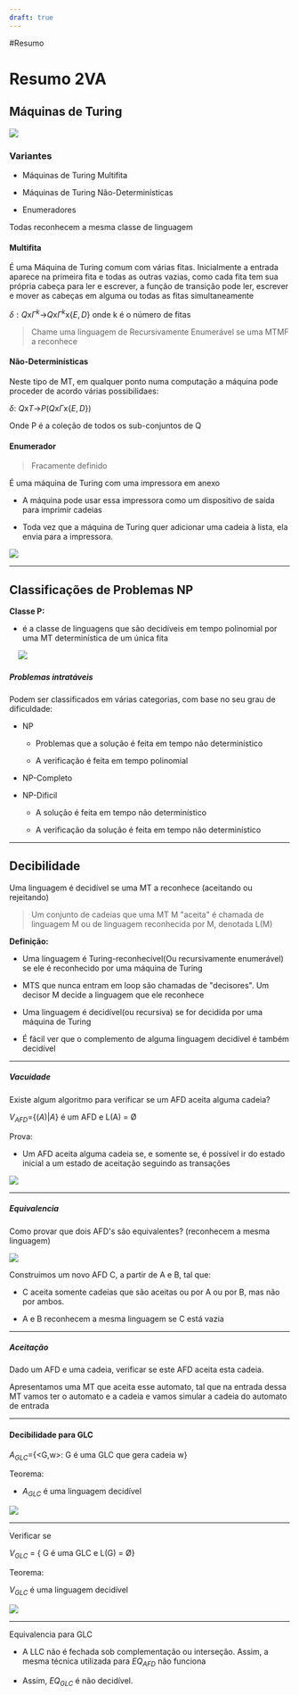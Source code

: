 ```yaml
---
draft: true
---
```



#Resumo 
# Resumo 2VA

## Máquinas de Turing

![](C:\Users\lucas\AppData\Roaming\marktext\images\2022-09-22-19-02-06-image.png)

### Variantes

- Máquinas de Turing Multifita

- Máquinas de Turing Não-Determinísticas

- Enumeradores

Todas reconhecem a mesma classe de linguagem

#### Multifita

É uma Máquina de Turing comum com várias fitas. Inicialmente a entrada aparece na primeira fita e todas as outras vazias, como cada fita tem sua própria cabeça para ler e escrever, a função de transição pode ler, escrever e mover as cabeças em alguma ou todas as fitas simultaneamente

$\delta: Q$x$\Gamma^k$->$Q$x$\Gamma^k$x{$E,D$} onde k é o número de fitas

> Chame uma linguagem de Recursivamente Enumerável se uma MTMF a reconhece

#### Não-Determinísticas

Neste tipo de MT, em qualquer ponto numa computação a máquina pode proceder de acordo várias possibilidaes:

$\delta:$ $Q$x$T$->$P$($Q$x$\Gamma$x{$E,D$}) 

Onde P é a coleção de todos os sub-conjuntos de Q

#### Enumerador

> Fracamente definido

É uma máquina de Turing com uma impressora em anexo

- A máquina pode usar essa impressora como um dispositivo de saída para imprimir cadeias

- Toda vez que a máquina de Turing quer adicionar uma cadeia à lista, ela envia para a impressora.

![](C:\Users\lucas\AppData\Roaming\marktext\images\2022-09-22-18-29-05-image.png)

---

## Classificações de Problemas NP

**Classe P:**

- é a classe de linguagens que são decidíveis em tempo polinomial por uma MT determinística de um única fita

    ![](C:\Users\lucas\AppData\Roaming\marktext\images\2022-09-22-19-20-04-image.png)

##### Problemas intratáveis

Podem ser classificados em várias categorias, com base no seu grau de dificuldade:

- NP
  
  - Problemas que a solução é feita em tempo não determinístico
  
  - A verificação é feita em tempo polinomial

- NP-Completo

- NP-Dificil
  
  - A solução é feita em tempo não determinístico
  
  - A verificação da solução é feita em tempo não determinístico

---

## Decibilidade

Uma linguagem é decidível se uma MT a reconhece (aceitando ou rejeitando)

> Um conjunto de cadeias que uma MT M "aceita" é chamada de linguagem M ou de linguagem reconhecida por M, denotada L(M)

**Definição:**

- Uma linguagem é Turing-reconhecível(Ou recursivamente enumerável) se ele é reconhecido por uma máquina de Turing

- MTS que nunca entram em loop são chamadas de "decisores". Um decisor M decide a linguagem que ele reconhece

- Uma linguagem é decidível(ou recursiva) se for decidida por uma máquina de Turing

- É fácil ver que o complemento de alguma linguagem decidível é também decidível

---

##### Vacuidade

Existe algum algoritmo para verificar se um AFD aceita alguma cadeia?

$V_{AFD} =${$(A) | A$} é um AFD e L(A) = Ø

Prova: 

- Um AFD aceita alguma cadeia se, e somente se, é possível ir do estado inicial a um estado de aceitação seguindo as transações

![](C:\Users\lucas\AppData\Roaming\marktext\images\2022-09-22-18-52-46-image.png)

---

##### Equivalencia

Como provar que dois AFD's são equivalentes? (reconhecem a mesma linguagem)

![](C:\Users\lucas\AppData\Roaming\marktext\images\2022-09-22-19-10-57-image.png)

Construimos um novo AFD C, a partir de A e B, tal que:

- C aceita somente cadeias que são aceitas ou por A ou por B, mas não por ambos. 

- A e B reconhecem a mesma linguagem se C está vazia

---

##### Aceitação

Dado um AFD e uma cadeia, verificar se este AFD aceita esta cadeia.

Apresentamos uma MT que aceita esse automato, tal que na entrada dessa MT vamos ter o automato e a cadeia e vamos simular a cadeia do automato de entrada

---

#### Decibilidade para GLC

$A_{GLC}$={<G,w>: G é uma GLC que gera cadeia w}

Teorema:

- $A_{GLC}$ é uma linguagem decidível

![](C:\Users\lucas\AppData\Roaming\marktext\images\2022-09-22-20-08-31-image.png)

---

Verificar se 

$V_{GLC}$ = {<G> G é uma GLC e L(G) = Ø}

Teorema:

$V_{GLC}$ é uma linguagem decidível

![](C:\Users\lucas\AppData\Roaming\marktext\images\2022-09-22-20-11-08-image.png)

---

Equivalencia para GLC

- A LLC não é fechada sob complementação ou interseção. Assim, a mesma técnica utilizada para $EQ_{AFD}$ não funciona

- Assim, $EQ_{GLC}$ é não decidível.
